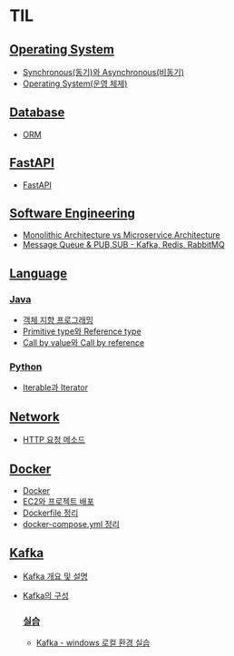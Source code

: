 # TIL



## [Operating System](https://github.com/Dayoung1014/TIL/Operating%20System)

- [Synchronous(동기)와 Asynchronous(비동기)](https://github.com/Dayoung1014/TIL/Operating%20System/Synchronous(동기)와%20Asynchronous(비동기).md)
- [Operating System(운영 체제)](https://github.com/Dayoung1014/TIL/Operating%20System/Operating%20System(운영%20체제).md)

## [Database](https://github.com/Dayoung1014/TIL/Database)

- [ORM](https://github.com/Dayoung1014/TIL/Database/ORM.md)

## [FastAPI](https://github.com/Dayoung1014/TIL/FastAPI)

- [FastAPI](https://github.com/Dayoung1014/TIL/FastAPI/FastAPI.md)

## [Software Engineering](https://github.com/Dayoung1014/TIL/Software%20Engineering)

- [Monolithic Architecture vs Microservice Architecture](https://github.com/Dayoung1014/TIL/Software%20Engineering/Monolithic%20Architecture%20vs%20Microservice%20Architecture.md)
- [Message Queue & PUB,SUB - Kafka, Redis, RabbitMQ](https://github.com/Dayoung1014/TIL/Software%20Engineering/Message%20Queue%20&%20PUB,SUB%20-%20Kafka,%20Redis,%20RabbitMQ.md)

## [Language](https://github.com/Dayoung1014/TIL/Language)


  ### [Java](https://github.com/Dayoung1014/TIL/Language/Java)

  - [객체 지향 프로그래밍](https://github.com/Dayoung1014/TIL/Language/Java/객체%20지향%20프로그래밍.md)
  - [Primitive type와 Reference type](https://github.com/Dayoung1014/TIL/Language/Java/Primitive%20type와%20Reference%20type.md)
  - [Call by value와 Call by reference](https://github.com/Dayoung1014/TIL/Language/Java/Call%20by%20value와%20Call%20by%20reference.md)

  ### [Python](https://github.com/Dayoung1014/TIL/Language/Python)

  - [Iterable과 Iterator](https://github.com/Dayoung1014/TIL/Language/Python/Iterable과%20Iterator.md)

## [Network](https://github.com/Dayoung1014/TIL/Network)

- [HTTP 요청 메소드](https://github.com/Dayoung1014/TIL/Network/HTTP%20요청%20메소드.md)

## [Docker](https://github.com/Dayoung1014/TIL/Docker)

- [Docker](https://github.com/Dayoung1014/TIL/Docker/Docker.md)
- [EC2와 프로젝트 배포](https://github.com/Dayoung1014/TIL/Docker/EC2와%20프로젝트%20배포.md)
- [Dockerfile 정리](https://github.com/Dayoung1014/TIL/Docker/Dockerfile%20정리.md)
- [docker-compose.yml 정리](https://github.com/Dayoung1014/TIL/Docker/docker-compose.yml%20정리.md)

## [Kafka](https://github.com/Dayoung1014/TIL/Kafka)

- [Kafka 개요 및 설명](https://github.com/Dayoung1014/TIL/Kafka/Kafka%20개요%20및%20설명.md)
- [Kafka의 구성](https://github.com/Dayoung1014/TIL/Kafka/Kafka의%20구성.md)

  ### [실습](https://github.com/Dayoung1014/TIL/Kafka/실습)

  - [Kafka - windows 로컬 환경 실습](https://github.com/Dayoung1014/TIL/Kafka/실습/Kafka%20-%20windows%20로컬%20환경%20실습.md)
